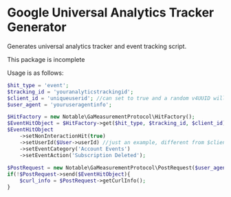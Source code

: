 # Google Universal Analytics Tracker Generator

Generates universal analytics tracker and event tracking script.

This package is incomplete

Usage is as follows:

```php
$hit_type = 'event';
$tracking_id = 'youranalyticstrackingid';
$client_id = 'uniqueuserid'; //can set to true and a random v4UUID will be generated for you
$user_agent = 'youruseragentinfo';

$HitFactory = new Notable\GaMeasurementProtocol\HitFactory();
$EventHitObject = $HitFactory->get($hit_type, $tracking_id, $client_id);
$EventHitObject
    ->setNonInteractionHit(true)
	->setUserId($User->userId) //just an example, different from $client_id above
	->setEventCategory('Account Events')
	->setEventAction('Subscription Deleted');
		
$PostRequest = new Notable\GaMeasurementProtocol\PostRequest($user_agent); //Optionally set second param to 'true' to make an SSL request
if(!$PostRequest->send($EventHitObject){
    $curl_info = $PostRequest->getCurlInfo();
}
```